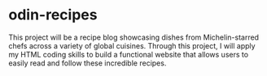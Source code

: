 # odin-recipes
This project will be a recipe blog showcasing dishes from Michelin-starred chefs across a variety of global cuisines. Through this project, I will apply my HTML coding skills to build a functional website that allows users to easily read and follow these incredible recipes. 